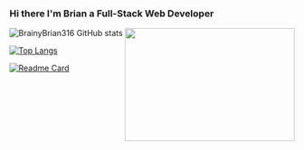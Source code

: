 ### Hi there I'm Brian a Full-Stack Web Developer

<a href="URL_REDIRECT" target="blank"><img align="right" src="https://cdn.dribbble.com/users/416610/screenshots/4801105/media/0f73533e44c089e41c3290d4535491ad.gif" width="300" height="200" /></a>

![BrainyBrian316 GitHub stats](https://github-readme-stats.vercel.app/api?username=Brainybrian316&show_icons=true&theme=codeSTACKr)
  
[![Top Langs](https://github-readme-stats.vercel.app/api/top-langs/?username=Brainybrian316&langs_count=8)](https://github.com/Brainybrian316/github-readme-stats) 
  
[![Readme Card](https://github-readme-stats.vercel.app/api/pin/?username=Brainybrian316&repo=github-Portfolio-stats)](https://github.com/Brainybrian316/Portfolio)
